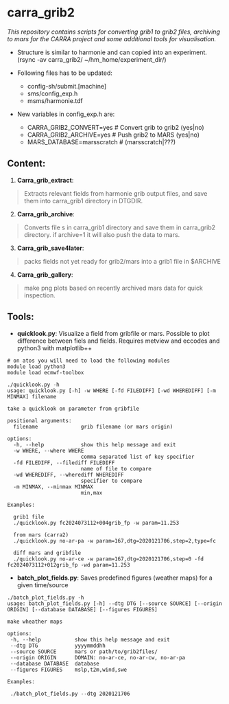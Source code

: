 # carra_grib2

*This repository contains scripts for converting grib1 to grib2 files,
archiving to mars for the CARRA project and some additional tools for visualisation.*

+ Structure is similar to harmonie and can copied into an experiment. (rsync -av carra_grib2/ ~/hm_home/experiment_dir/)
+ Following files has to be updated:
    - config-sh/submit.[machine]
    - sms/config_exp.h
    - msms/harmonie.tdf

+ New variables in config_exp.h are:
    - CARRA_GRIB2_CONVERT=yes                 # Convert grib to grib2 (yes|no)
    - CARRA_GRIB2_ARCHIVE=yes                 # Push grib2 to MARS    (yes|no)
    - MARS_DATABASE=marsscratch               # (marsscratch|???)



## Content:

1. **Carra_grib_extract**: 
> Extracts relevant fields from harmonie grib output files,
> and save them into carra_grib1 directory in DTGDIR.

2. **Carra_grib_archive**:
> Converts file s in carra_grib1 directory and save them in carra_grib2 directory.
> if archive=1 it will also push the data to mars.

3. **Carra_grib_save4later**:
> packs fields not yet ready for grib2/mars into a grib1 file in $ARCHIVE

4. **Carra_grib_gallery**:
> make png plots based on recently archived mars data for quick inspection.

  
## Tools:
* **quicklook.py**:
  Visualize a field from gribfile or mars. Possible to plot difference between fiels and fields. Requires metview and eccodes and python3 with matplotlib++

```
# on atos you will need to load the following modules
module load python3
module load ecmwf-toolbox

./quicklook.py -h
usage: quicklook.py [-h] -w WHERE [-fd FILEDIFF] [-wd WHEREDIFF] [-m MINMAX] filename

take a quicklook on parameter from gribfile

positional arguments:
  filename              grib filename (or mars origin)

options:
  -h, --help            show this help message and exit
  -w WHERE, --where WHERE
                        comma separated list of key specifier
  -fd FILEDIFF, --filediff FILEDIFF
                        name of file to compare
  -wd WHEREDIFF, --wherediff WHEREDIFF
                        specifier to compare
  -m MINMAX, --minmax MINMAX
                        min,max

Examples:

  grib1 file
  ./quicklook.py fc2024073112+004grib_fp -w param=11.253 

  from mars (carra2) 
  ./quicklook.py no-ar-pa -w param=167,dtg=2020121706,step=2,type=fc

  diff mars and gribfile
  ./quicklook.py no-ar-ce -w param=167,dtg=2020121706,step=0 -fd fc2024073112+012grib_fp -wd param=11.253 
 ```
* **batch_plot_fields.py**:
  Saves predefined figures (weather maps) for a given time/source
 ```
./batch_plot_fields.py -h
usage: batch_plot_fields.py [-h] --dtg DTG [--source SOURCE] [--origin ORIGIN] [--database DATABASE] [--figures FIGURES]

make wheather maps

options:
  -h, --help           show this help message and exit
  --dtg DTG            yyyymmddhh
  --source SOURCE      mars or path/to/grib2files/
  --origin ORIGIN      DOMAIN: no-ar-ce, no-ar-cw, no-ar-pa
  --database DATABASE  database
  --figures FIGURES    mslp,t2m,wind,swe

Examples:

  ./batch_plot_fields.py --dtg 2020121706
```
